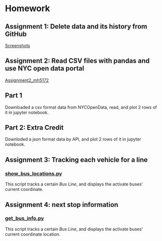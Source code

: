# Homework
## Assignment 1: Delete data and its history from GitHub
[Screenshots](delete_file.md)
## Assignment 2: Read CSV files with pandas and use NYC open data portal
[Assignment2_mh5172](Assignment2_mh5172.ipyng)
## Part 1
Downloaded a csv format data from NYCOpenData, read, and plot 2 rows of it in jupyter notebook.

## Part 2: Extra Credit
Downloded a json format data by API, and plot 2 rows of it in jupyter notebook.

## Assignment 3: Tracking each vehicle for a line
### [show\_bus_locations.py](show_bus_locations_mh5172.py)
This script tracks a certain _Bus Line_, and displays the activate buses' current coordinate.

## Assignment 4: next stop information
### [get\_bus_info.py](get_bus_info_mh5172.py)
This script tracks a certain _Bus Line_, and displays the activate buses' current coordinate location.

